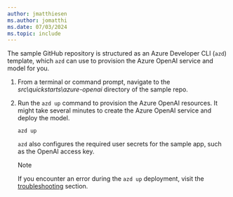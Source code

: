 ```yaml
---
author: jmatthiesen
ms.author: jomatthi
ms.date: 07/03/2024
ms.topic: include
---
```


The sample GitHub repository is structured as an Azure Developer CLI (`azd`) template, which `azd` can use to provision the Azure OpenAI service and model for you.

1. From a terminal or command prompt, navigate to the _src\quickstarts\azure-openai_ directory of the sample repo.
1. Run the `azd up` command to provision the Azure OpenAI resources. It might take several minutes to create the Azure OpenAI service and deploy the model.

   ```azdeveloper
   azd up
   ```

   `azd` also configures the required user secrets for the sample app, such as the OpenAI access key.

   > [!NOTE]
   > If you encounter an error during the `azd up` deployment, visit the [troubleshooting](#troubleshoot) section.
